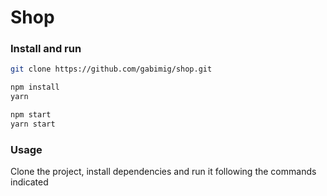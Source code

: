 # Shop

### Install and run

```bash
git clone https://github.com/gabimig/shop.git
```

```bash
npm install
yarn
```

```bash
npm start
yarn start
```

### Usage

Clone the project, install dependencies and run it following the commands indicated
